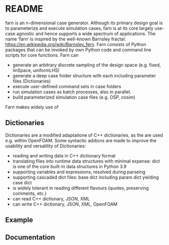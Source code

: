 # README
farn is an n-dimensional case generator. Although its primary design goal is to parameterize and execute simulation cases, farn is at its core largely use-case agnostic and hence supports a wide spectrum of applications.
The name ‘farn’ is inspired by the well-known Barnsley fractal: https://en.wikipedia.org/wiki/Barnsley_fern​.
Farn consists of Python packages that can be invoked by own Python code and command line scripts for core functions.​
Farn can
* generate an arbitrary discrete sampling of the design space (e.g. fixed, linSpace, uniformLHS)​
* generate a deep case folder structure with each including parameter files (Dictionaries)
* execute user-defined command sets in case folders​
* run simulation cases as batch​ processes, also in parallel.
* build parameterized simulation case files (e.g. OSP, cosim)​

Farn makes widely use of
## Dictionaries
Dictionaries are a modified adaptatione of C++ dictionaries, as the are used e.g. within OpenFOAM.
Some syntactic addions are made to improve the usability and versatility of Dictionaries:
* reading and writing data in C++ dictionary format​
* translating files into runtime data structures with minimal expense: dict is one of the core built-in data structures in Python 3.9​
* supporting variables and expressions, resolved during parseing
* supporting cascaded dict files:  base dict including param dict yielding case dict​
* is widely tolerant in reading different flavours (quotes, preserving comments, etc.)​
* can read C++ dictionary, JSON, XML​
* can write C++ dictionary, JSON, XML, OpenFOAM​

## Example

## Documentation
